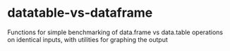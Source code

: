# datatable-vs-dataframe
Functions for simple benchmarking of data.frame vs data.table operations on identical inputs, with utilities for graphing the output
